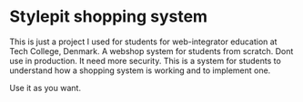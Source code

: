 # Stylepit shopping system
This is just a project I used for students for web-integrator education at Tech College, Denmark. A webshop system for students from scratch. Dont use in production. It need more security. This is a system for students to understand how a shopping system is working and to implement one.

Use it as you want.
